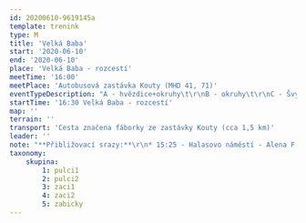 ```yaml
---
id: 20200610-9619145a
template: trenink
type: M
title: 'Velká Baba'
start: '2020-06-10'
end: '2020-06-10'
place: 'Velká Baba - rozcestí'
meetTime: '16:00'
meetPlace: 'Autobusová zastávka Kouty (MHD 41, 71)'
eventTypeDescription: "A - hvězdice+okruhy\t\r\nB - okruhy\t\r\nC - Švýcarská hra"
startTime: '16:30 Velká Baba - rozcestí'
map: ''
terrain: ''
transport: 'Cesta značena fáborky ze zastávky Kouty (cca 1,5 km)'
leader: ''
note: "**Přibližovací srazy:**\r\n* 15:25 - Halasovo náměstí - Alena F. (tel. 605 440 445)\r\n\t* *15:32\tAutobus 44 - Královo Pole, nádraží \t15:39,\t15:41\tAutobus 71 - Ivanovice, Kouty 15:55*\r\n* 15:25 - Přívrat (parkoviště u Billy) - Lenka H. (tel. 737 353 537)\r\n\t* *Přívrat \t15:32\tTrolejbus 30 - Semilasso 15:39, 15:42\tAutobus 71 - Ivanovice, Kouty 15:55*\t\r\nDejte opět dopředu vědět, kdo budet chtít srazů využít, případně kdo nabízíte odvoz."
taxonomy:
    skupina:
        1: pulci1
        2: pulci2
        3: zaci1
        4: zaci2
        5: zabicky
---
```

